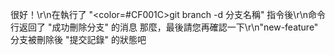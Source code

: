 很好！\r\n在執行了 "<color=#CF001C>git branch -d 分支名稱</color>" 指令後\r\n命令行返回了 "成功刪除分支" 的消息
那麼，最後請您再確認一下\r\n"new-feature" 分支被刪除後 "提交記錄" 的狀態吧